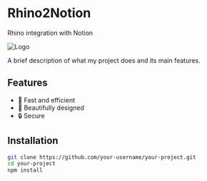 # Rhino2Notion
 Rhino integration with Notion

![Logo](C:\Users\cheng\Documents\Github\Rhino2Notion\img\Thumbnail.png)

A brief description of what my project does and its main features.

## Features
- 🚀 Fast and efficient
- 🎨 Beautifully designed
- 🔒 Secure

## Installation

```bash
git clone https://github.com/your-username/your-project.git
cd your-project
npm install
